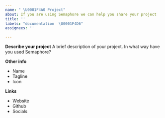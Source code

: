 ```yaml
---
name: " \U0001F4A0 Project"
about: If you are using Semaphore we can help you share your project
title: ''
labels: "documentation  \U0001F4D6"
assignees: ''

---
```


**Describe your project**
A brief description of your project. In what way have you used Semaphore?

**Other info**

-   Name
-   Tagline
-   Icon

**Links**

-   Website
-   Github
-   Socials
